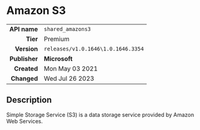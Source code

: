 # Amazon S3
| | |
|-:|-|
|**API name**|`shared_amazons3`|
|**Tier**|Premium|
|**Version**|`releases/v1.0.1646\1.0.1646.3354`|
|**Publisher**|**Microsoft**|
|**Created**|Mon May 03 2021|
|**Changed**|Wed Jul 26 2023|

## Description
Simple Storage Service (S3) is a data storage service provided by Amazon Web Services.
